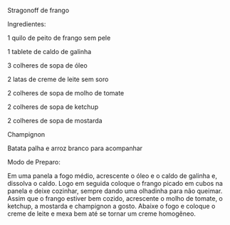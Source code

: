 Stragonoff de frango

Ingredientes:

1 quilo de peito de frango sem pele

1 tablete de caldo de galinha

3 colheres de sopa de óleo

2 latas de creme de leite sem soro

2 colheres de sopa de molho de tomate

2 colheres de sopa de ketchup

2 colheres de sopa de mostarda

Champignon

Batata palha e arroz branco para acompanhar

Modo de Preparo:

Em uma panela a fogo médio, acrescente o óleo e o caldo de galinha e, dissolva o caldo. Logo em seguida coloque o frango picado em cubos na panela e deixe cozinhar, sempre dando uma olhadinha para não queimar.
Assim que o frango estiver bem cozido, acrescente o molho de tomate, o ketchup, a mostarda e champignon a gosto.
Abaixe o fogo e coloque o creme de leite e mexa bem até se tornar um creme homogêneo.
